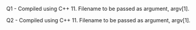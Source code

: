 Q1 - 
Compiled using C++ 11. Filename to be passed as argument, argv[1]. 

Q2 - 
Compiled using C++ 11. Filename to be passed as argument, argv[1].
